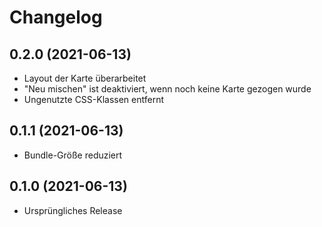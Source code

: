 # Changelog

## 0.2.0 (2021-06-13)

- Layout der Karte überarbeitet
- "Neu mischen" ist deaktiviert, wenn noch keine Karte gezogen wurde
- Ungenutzte CSS-Klassen entfernt

## 0.1.1 (2021-06-13)

- Bundle-Größe reduziert

## 0.1.0 (2021-06-13)

- Ursprüngliches Release
